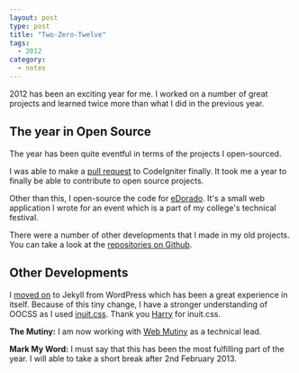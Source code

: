 ```yaml
---
layout: post
type: post
title: "Two-Zero-Twelve"
tags:
  - 2012
category:
  - notes
---
```


<p class="lead">2012 has been an exciting year for me. I worked on a number of great projects and learned twice more than what I did in the previous year.</p>

## The year in Open Source

The year has been quite eventful in terms of the projects I open-sourced.

I was able to make a [pull request](https://github.com/EllisLab/CodeIgniter/pull/2105) to CodeIgniter finally. It took me a year to finally be able to contribute to open source projects.

Other than this, I open-source the code for [eDorado](https://github.com/aniketpant/edorado). It's a small web application I wrote for an event which is a part of my college's technical festival.

There were a number of other developments that I made in my old projects. You can take a look at the [repositories on Github](https://github.com/aniketpant).

## Other Developments

I [moved on](/notes/moving-on) to Jekyll from WordPress which has been a great experience in itself. Because of this tiny change, I have a stronger understanding of OOCSS as I used [inuit.css](http://inuitcss.com). Thank you [Harry](http://csswizardry) for inuit.css.

**The Mutiny:** I am now working with [Web Mutiny](http://webmutiny.in) as a technical lead.

**Mark My Word:** I must say that this has been the most fulfilling part of the year. I will able to take a short break after 2nd February 2013.